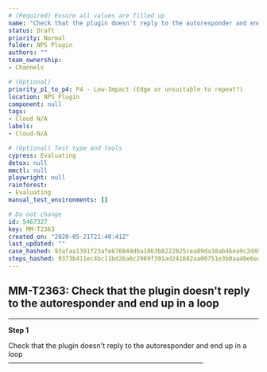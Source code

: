 ```yaml
---
# (Required) Ensure all values are filled up
name: "Check that the plugin doesn't reply to the autoresponder and end up in a loop"
status: Draft
priority: Normal
folder: NPS Plugin
authors: ""
team_ownership: 
- Channels

# (Optional)
priority_p1_to_p4: P4 - Low-Impact (Edge or unsuitable to repeat?)
location: NPS Plugin
component: null
tags: 
- Cloud N/A
labels: 
- Cloud-N/A

# (Optional) Test type and tools
cypress: Evaluating
detox: null
mmctl: null
playwright: null
rainforest: 
- Evaluating
manual_test_environments: []

# Do not change
id: 5467327
key: MM-T2363
created_on: "2020-05-21T21:40:41Z"
last_updated: ""
case_hashed: 93afaa1391f23afe876849dba1863b8222025cea89da38ab46ea9c2d493258a4a2659fbe74dda687505f2b4b4c8b3ade
steps_hashed: 9373b411ec4bc11bd26a6c2989f391ad241682aa00751e3b0aa40e6eaf6335cafec9b2718abfb038ce49edb1d3fdab94
---
```


<!-- (Auto-generated) Based on frontmatter's "key" and "name" -->

## MM-T2363: Check that the plugin doesn't reply to the autoresponder and end up in a loop

---

**Step 1**

Check that the plugin doesn't reply to the autoresponder and end up in a loop\
————————————————————————————
